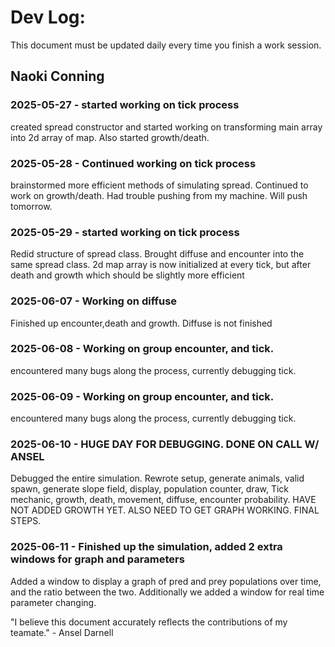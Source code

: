 # Dev Log:

This document must be updated daily every time you finish a work session.

## Naoki Conning

### 2025-05-27 - started working on tick process
created spread constructor and started working on transforming main array into 2d array of map. Also started growth/death.

### 2025-05-28 - Continued working on tick process
brainstormed more efficient methods of simulating spread. Continued to work on growth/death. Had trouble pushing from my machine. Will push tomorrow.

### 2025-05-29 - started working on tick process
Redid structure of spread class. Brought diffuse and encounter into the same spread class. 2d map array is now initialized at every tick, but after death and growth which should be slightly more efficient

### 2025-06-07 - Working on diffuse
Finished up encounter,death and growth. Diffuse is not finished


### 2025-06-08 - Working on group encounter, and tick.
encountered many bugs along the process, currently debugging tick.

### 2025-06-09 - Working on group encounter, and tick.
encountered many bugs along the process, currently debugging tick.

### 2025-06-10 - HUGE DAY FOR DEBUGGING. DONE ON CALL W/ ANSEL
Debugged the entire simulation. Rewrote setup, generate animals, valid spawn, generate slope field, display, population counter, draw, Tick mechanic, growth, death, movement, diffuse, encounter probability. HAVE NOT ADDED GROWTH YET. ALSO NEED TO GET GRAPH WORKING. FINAL STEPS.

### 2025-06-11 - Finished up the simulation, added 2 extra windows for graph and parameters
Added a window to display a graph of pred and prey populations over time, and the ratio between the two. Additionally we added a window for real time parameter changing.

"I believe this document accurately reflects the contributions of my teamate." - Ansel Darnell
